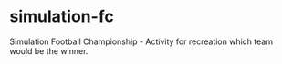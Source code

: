 # simulation-fc
Simulation Football Championship - Activity for recreation which team would be the winner.
